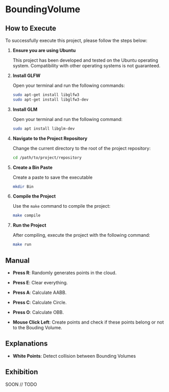 # BoundingVolume


## How to Execute

To successfully execute this project, please follow the steps below:

1. **Ensure you are using Ubuntu**

   This project has been developed and tested on the Ubuntu operating system. Compatibility with other operating systems is not guaranteed.

2. **Install GLFW**

   Open your terminal and run the following commands:

   ```bash
   sudo apt-get install libglfw3
   sudo apt-get install libglfw3-dev
   ```

3. **Install GLM**

   Open your terminal and run the following command:

   ```bash
   sudo apt install libglm-dev
   ```

4. **Navigate to the Project Repository**

   Change the current directory to the root of the project repository:

   ```bash
   cd /path/to/project/repository
   ```

5. **Create a Bin Paste**

   Create a paste to save the executable

   ```bash
   mkdir Bin
   ```

6. **Compile the Project**

   Use the `make` command to compile the project:

   ```bash
   make compile
   ```

7. **Run the Project**

   After compiling, execute the project with the following command:

   ```bash
   make run
   ```

## Manual

- **Press R**: Randomly generates points in the cloud.
- **Press E**: Clear everything.
- **Press A**: Calculate AABB.
- **Press C**: Calculate Circle.
- **Press O**: Calculate OBB.

- **Mouse Click Left**: Create points and check if these points belong or not to the Bouding Volume.

## Explanations
- **White Points**: Detect collision between Bounding Volumes

## Exhibition

SOON // TODO